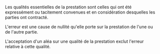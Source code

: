 Les qualités essentielles de la prestation sont celles qui ont été expressément ou tacitement convenues et en considération desquelles les parties ont contracté.

L'erreur est une cause de nullité qu'elle porte sur la prestation de l'une ou de l'autre partie.

L'acceptation d'un aléa sur une qualité de la prestation exclut l'erreur relative à cette qualité.
